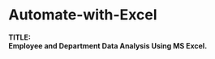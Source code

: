 # Automate-with-Excel
<b>TITLE:
<br>
Employee and Department Data Analysis Using MS Excel.</b>
<br><br>
